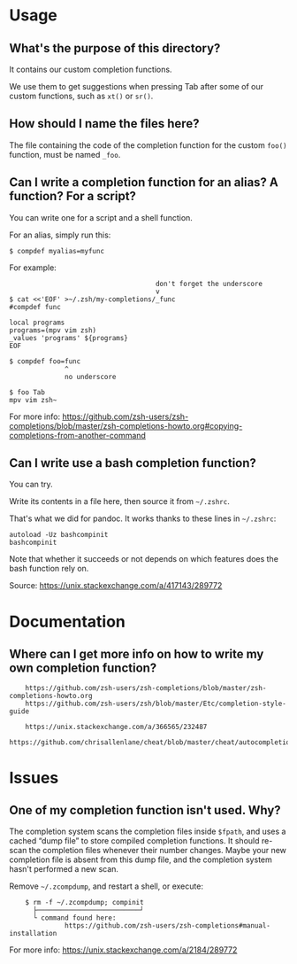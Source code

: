 # Usage
## What's the purpose of this directory?

It contains our custom completion functions.

We  use them  to get  suggestions when  pressing Tab  after some  of our  custom
functions, such as `xt()` or `sr()`.

## How should I name the files here?

The file containing  the code of the completion function  for the custom `foo()`
function, must be named `_foo`.

## Can I write a completion function for an alias?  A function?  For a script?

You can write one for a script and a shell function.

For an alias, simply run this:

    $ compdef myalias=myfunc

For example:

                                         don't forget the underscore
                                         v
    $ cat <<'EOF' >~/.zsh/my-completions/_func
    #compdef func

    local programs
    programs=(mpv vim zsh)
    _values 'programs' ${programs}
    EOF

    $ compdef foo=func
                  ^
                  no underscore

    $ foo Tab
    mpv vim zsh~

For more info:
<https://github.com/zsh-users/zsh-completions/blob/master/zsh-completions-howto.org#copying-completions-from-another-command>

## Can I write use a bash completion function?

You can try.

Write its contents in a file here, then source it from `~/.zshrc`.

That's what we did for pandoc.
It works thanks to these lines in `~/.zshrc`:

    autoload -Uz bashcompinit
    bashcompinit

Note that  whether it succeeds  or not depends on  which features does  the bash
function rely on.

Source: <https://unix.stackexchange.com/a/417143/289772>

##
# Documentation
## Where can I get more info on how to write my own completion function?

        https://github.com/zsh-users/zsh-completions/blob/master/zsh-completions-howto.org
        https://github.com/zsh-users/zsh/blob/master/Etc/completion-style-guide

        https://unix.stackexchange.com/a/366565/232487
        https://github.com/chrisallenlane/cheat/blob/master/cheat/autocompletion/cheat.zsh

##
# Issues
## One of my completion function isn't used.  Why?

The completion  system scans the  completion files  inside `$fpath`, and  uses a
cached “dump file” to store compiled completion functions.
It should re-scan the completion files whenever their number changes.
Maybe your new completion file is absent from this dump file, and the completion
system hasn't performed a new scan.

Remove `~/.zcompdump`, and restart a shell, or execute:

        $ rm -f ~/.zcompdump; compinit
          ├──────────────────────────┘
          └ command found here:
                  https://github.com/zsh-users/zsh-completions#manual-installation

For more info: <https://unix.stackexchange.com/a/2184/289772>

